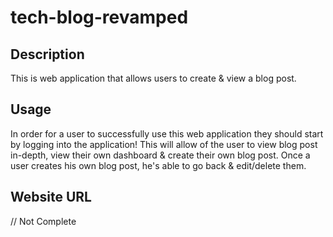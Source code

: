 # tech-blog-revamped

## Description

This is web application that allows users to create & view a blog post.

## Usage

In order for a user to successfully use this web application they should start by logging into the application! This will allow of the user to view blog post in-depth, view their own dashboard & create their own blog post. Once a user creates his own blog post, he's able to go back & edit/delete them.

## Website URL
// Not Complete